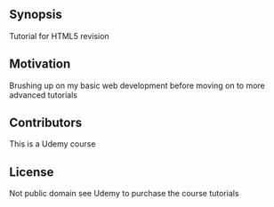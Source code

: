 ## Synopsis

Tutorial for HTML5 revision


## Motivation

Brushing up on my basic web development before moving on to more advanced tutorials


## Contributors

This is a Udemy course

## License

Not public domain see Udemy to purchase the course tutorials
